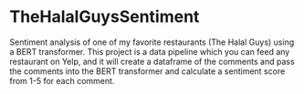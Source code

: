 # TheHalalGuysSentiment

Sentiment analysis of one of my favorite restaurants (The Halal Guys) using a BERT transformer. This project is a data pipeline which you can feed any restaurant on Yelp, and it will create a dataframe of the comments and pass the comments into the BERT transformer and calculate a sentiment score from 1-5 for each comment.
